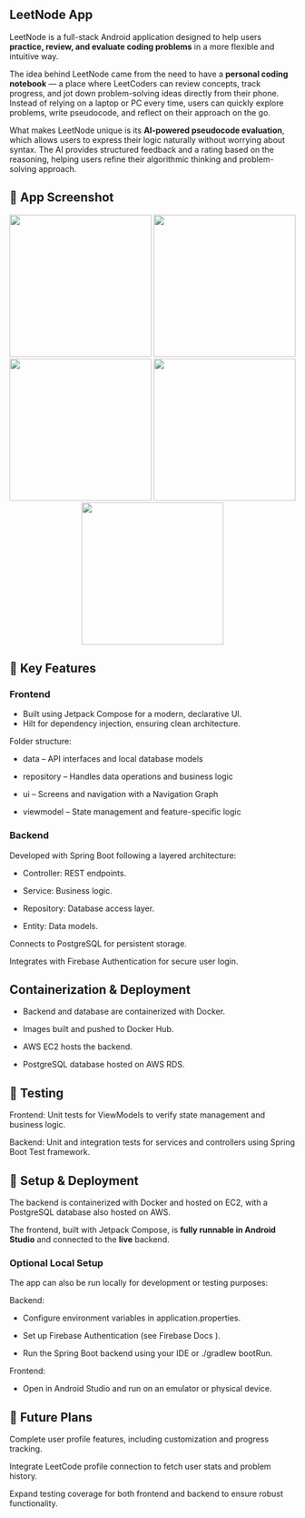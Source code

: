 ## LeetNode App

LeetNode is a full-stack Android application designed to help users **practice, review, and evaluate coding problems** in a more flexible and intuitive way.

The idea behind LeetNode came from the need to have a **personal coding notebook** — a place where LeetCoders can review concepts, track progress, and jot down problem-solving ideas directly from their phone. Instead of relying on a laptop or PC every time, users can quickly explore problems, write pseudocode, and reflect on their approach on the go.

What makes LeetNode unique is its **AI-powered pseudocode evaluation**, which allows users to express their logic naturally without worrying about syntax. The AI provides structured feedback and a rating based on the reasoning, helping users refine their algorithmic thinking and problem-solving approach.
## 📱 App Screenshot
<p align="center">
  <img src="https://github.com/user-attachments/assets/ff0671c5-9479-4682-945d-f2570fa70682" width="250"/>
  <img src="https://github.com/user-attachments/assets/54ecea16-66fd-418e-a3a4-02238a37a2e8" width="250"/>
  <img src="https://github.com/user-attachments/assets/e93f71c5-e777-4665-8e7c-971f651803b0" width="250"/>
  <img src="https://github.com/user-attachments/assets/d08df5fe-c1ee-4ff1-8238-8c72ec171881" width="250"/>
  <img src="https://github.com/user-attachments/assets/339353d1-e771-46c4-8ed5-041231428878" width="250"/>
</p>

## 🚀 Key Features

### Frontend
- Built using Jetpack Compose for a modern, declarative UI.
- Hilt for dependency injection, ensuring clean architecture.

Folder structure:

- data – API interfaces and local database models

- repository – Handles data operations and business logic

- ui – Screens and navigation with a Navigation Graph

- viewmodel – State management and feature-specific logic

### Backend

Developed with Spring Boot following a layered architecture:

- Controller: REST endpoints.

- Service: Business logic.

- Repository: Database access layer.

- Entity: Data models.

Connects to PostgreSQL for persistent storage.

Integrates with Firebase Authentication for secure user login.



## Containerization & Deployment

- Backend and database are containerized with Docker.

- Images built and pushed to Docker Hub.

- AWS EC2 hosts the backend.

- PostgreSQL database hosted on AWS RDS.


## 🧪 Testing

Frontend: Unit tests for ViewModels to verify state management and business logic.

Backend: Unit and integration tests for services and controllers using Spring Boot Test framework.


## 🚀 Setup & Deployment
The backend is containerized with Docker and hosted on EC2, with a PostgreSQL database also hosted on AWS.

The frontend, built with Jetpack Compose, is **fully runnable in Android Studio** and connected to the **live** backend.


### Optional Local Setup

The app can also be run locally for development or testing purposes:

Backend:

- Configure environment variables in application.properties.

- Set up Firebase Authentication (see Firebase Docs
).

- Run the Spring Boot backend using your IDE or ./gradlew bootRun.

Frontend:

- Open in Android Studio and run on an emulator or physical device.

## 🔮 Future Plans

Complete user profile features, including customization and progress tracking.

Integrate LeetCode profile connection to fetch user stats and problem history.

Expand testing coverage for both frontend and backend to ensure robust functionality.

